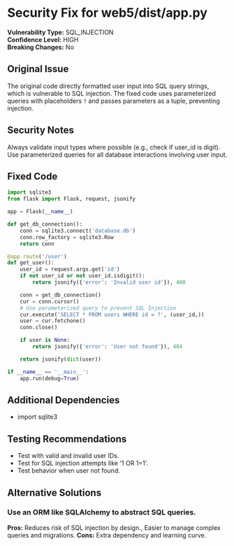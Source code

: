 # Security Fix for web5/dist/app.py

**Vulnerability Type:** SQL_INJECTION  
**Confidence Level:** HIGH  
**Breaking Changes:** No

## Original Issue
The original code directly formatted user input into SQL query strings, which is vulnerable to SQL injection. The fixed code uses parameterized queries with placeholders `?` and passes parameters as a tuple, preventing injection.

## Security Notes
Always validate input types where possible (e.g., check if user_id is digit). Use parameterized queries for all database interactions involving user input.

## Fixed Code
```py
import sqlite3
from flask import Flask, request, jsonify

app = Flask(__name__)

def get_db_connection():
    conn = sqlite3.connect('database.db')
    conn.row_factory = sqlite3.Row
    return conn

@app.route('/user')
def get_user():
    user_id = request.args.get('id')
    if not user_id or not user_id.isdigit():
        return jsonify({'error': 'Invalid user id'}), 400

    conn = get_db_connection()
    cur = conn.cursor()
    # Use parameterized query to prevent SQL Injection
    cur.execute('SELECT * FROM users WHERE id = ?', (user_id,))
    user = cur.fetchone()
    conn.close()

    if user is None:
        return jsonify({'error': 'User not found'}), 404

    return jsonify(dict(user))

if __name__ == '__main__':
    app.run(debug=True)

```

## Additional Dependencies
- import sqlite3

## Testing Recommendations
- Test with valid and invalid user IDs.
- Test for SQL injection attempts like '1 OR 1=1'.
- Test behavior when user not found.

## Alternative Solutions

### Use an ORM like SQLAlchemy to abstract SQL queries.
**Pros:** Reduces risk of SQL injection by design., Easier to manage complex queries and migrations.
**Cons:** Extra dependency and learning curve.

